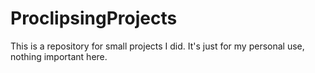 # ProclipsingProjects
This is a repository for small projects I did. It's just for my personal use, nothing important here.
